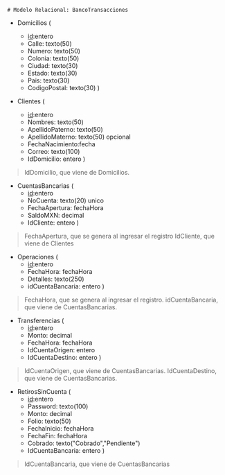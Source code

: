     # Modelo Relacional: BancoTransacciones

- Domicilios (
    - <u>id</u>:entero 
    - Calle: texto(50)
    - Numero: texto(50)
    - Colonia: texto(50)
    - Ciudad: texto(30)
    - Estado: texto(30)
    - Pais: texto(30)
    - CodigoPostal: texto(30)
)

- Clientes (
    - <u>id</u>:entero 
    - Nombres: texto(50)
    - ApellidoPaterno: texto(50)
    - ApellidoMaterno: texto(50) opcional
    - FechaNacimiento:fecha
    - Correo: texto(100)
    - IdDomicilio: entero
)
> IdDomicilio, que viene de Domicilios.

- CuentasBancarias (
    - <u>id</u>:entero 
    - NoCuenta: texto(20) unico
    - FechaApertura: fechaHora
    - SaldoMXN: decimal
    - IdCliente: entero
)
> FechaApertura, que se genera al ingresar el registro
> IdCliente, que viene de Clientes

- Operaciones (
    - <u>id</u>:entero 
    - FechaHora: fechaHora
    - Detalles: texto(250)
    - idCuentaBancaria: entero
)
> FechaHora, que se genera al ingresar el registro.
> idCuentaBancaria, que viene de CuentasBancarias.

- Transferencias (
    - <u>id</u>:entero 
    - Monto: decimal
    - FechaHora: fechaHora
    - IdCuentaOrigen: entero
    - IdCuentaDestino: entero
)
> IdCuentaOrigen, que viene de CuentasBancarias.
> IdCuentaDestino, que viene de CuentasBancarias.

- RetirosSinCuenta (
    - <u>id</u>:entero 
    - Password: texto(100)
    - Monto: decimal
    - Folio: texto(50)
    - FechaInicio: fechaHora
    - FechaFin: fechaHora
    - Cobrado: texto("Cobrado","Pendiente")
    - IdCuentaBancaria: entero
)
> IdCuentaBancaria, que viene de CuentasBancarias
